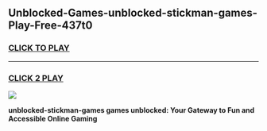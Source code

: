 
## Unblocked-Games-unblocked-stickman-games-Play-Free-437t0
<h3>
<a href="https://premium76.site?title=unblocked-stickman-games&ref=23A">CLICK TO PLAY</a></h3>
<hr>

<h3>
<a href="https://premium76.site?title=unblocked-stickman-games&ref=23A">CLICK 2 PLAY</a>
  
</h3>

<a href="https://premium76.site?title=unblocked-stickman-games&ref=23A"><img src="https://clearcache.store/games.png"></a>


**unblocked-stickman-games games unblocked: Your Gateway to Fun and Accessible Online Gaming**

